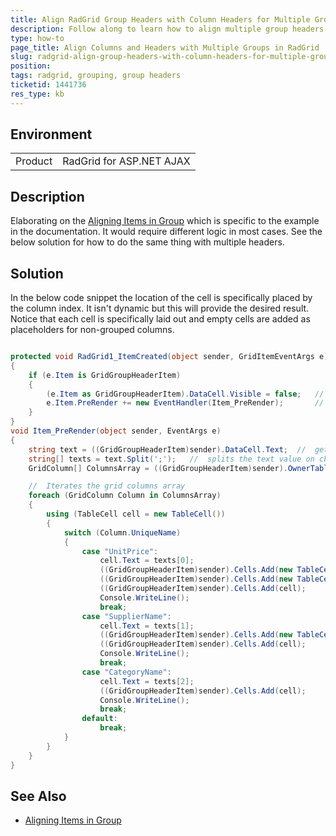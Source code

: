 ```yaml
---
title: Align RadGrid Group Headers with Column Headers for Multiple Groups
description: Follow along to learn how to align multiple group headers and columns in a RadGrid
type: how-to
page_title: Align Columns and Headers with Multiple Groups in RadGrid
slug: radgrid-align-group-headers-with-column-headers-for-multiple-groups
position: 
tags: radgrid, grouping, group headers
ticketid: 1441736
res_type: kb
---
```


## Environment
<table>
	<tbody>
		<tr>
			<td>Product</td>
			<td>RadGrid for ASP.NET AJAX</td>
		</tr>
	</tbody>
</table>


## Description
Elaborating on the [Aligning Items in Group](https://docs.telerik.com/devtools/aspnet-ajax/controls/grid/how-to/Grouping/aligning-items-in-groupheader) which is specific to the example in the documentation. It would require different logic in most cases. See the below solution for how to do the same thing with multiple headers.

## Solution
In the below code snippet the location of the cell is specifically placed by the column index. It isn't dynamic but this will provide the desired result. Notice that each cell is specifically laid out and empty cells are added as placeholders for non-grouped columns.

``` csharp

protected void RadGrid1_ItemCreated(object sender, GridItemEventArgs e)
{
    if (e.Item is GridGroupHeaderItem)
    {
        (e.Item as GridGroupHeaderItem).DataCell.Visible = false;   //  Hides the initial header text value
        e.Item.PreRender += new EventHandler(Item_PreRender);       //  delegates the PreRender event handler
    }
}
void Item_PreRender(object sender, EventArgs e)
{
    string text = ((GridGroupHeaderItem)sender).DataCell.Text;  //  gets header text value
    string[] texts = text.Split(';');   //  splits the text value on character = ;
    GridColumn[] ColumnsArray = ((GridGroupHeaderItem)sender).OwnerTableView.RenderColumns; //  gets rendered columns array

    //  Iterates the grid columns array
    foreach (GridColumn Column in ColumnsArray)
    {
        using (TableCell cell = new TableCell())
        {
            switch (Column.UniqueName)
            {
                case "UnitPrice":
                    cell.Text = texts[0];
                    ((GridGroupHeaderItem)sender).Cells.Add(new TableCell()); //    skip column 1 by adding a blank column
                    ((GridGroupHeaderItem)sender).Cells.Add(new TableCell()); //    skip column 2 by adding a blank column
                    ((GridGroupHeaderItem)sender).Cells.Add(cell);            //    set column 3 by adding a specified group header text
                    Console.WriteLine();
                    break;
                case "SupplierName":
                    cell.Text = texts[1];
                    ((GridGroupHeaderItem)sender).Cells.Add(new TableCell()); //    skip column 4 by adding a blank column
                    ((GridGroupHeaderItem)sender).Cells.Add(cell);            //    set column 5 by adding a specified group header text  
                    Console.WriteLine();
                    break;
                case "CategoryName":
                    cell.Text = texts[2];
                    ((GridGroupHeaderItem)sender).Cells.Add(cell);            //    set column 6 by adding a specified group header text
                    Console.WriteLine();
                    break;
                default:
                    break;
            }
        }
    }
}
```

## See Also
*   [Aligning Items in Group](https://docs.telerik.com/devtools/aspnet-ajax/controls/grid/how-to/Grouping/aligning-items-in-groupheader)
